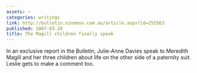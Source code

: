 ```yaml
---
assets: ~
categories: writings
link: http://bulletin.ninemsn.com.au/article.aspx?id=255563
published: 2007-03-20
title: The Magill children finally speak
---
```

In an exclusive report in the Bulletin, Julie-Anne Davies speak to
Meredith Magill and her three children about life on the other side of a
paternity suit. Leslie gets to make a comment too.